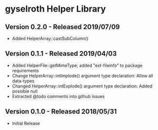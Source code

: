 gyselroth Helper Library
========================

Version 0.2.0 - Released 2019/07/09 
-----------------------------------

* Added HelperArray::castSubColumn()


Version 0.1.1 - Released 2019/04/03 
-----------------------------------

* Added HelperFile::getMimeType; added "ext-fileinfo" to package requirements
* Change HelperArray::intImplode() argument type declaration: Allow all data-types 
* Changed HelperArray::intExplode() argument type declaration: Added possible null
* Extracted @todo comments into github issues


Version 0.1.0 - Released 2018/05/31 
-----------------------------------

* Initial Release
